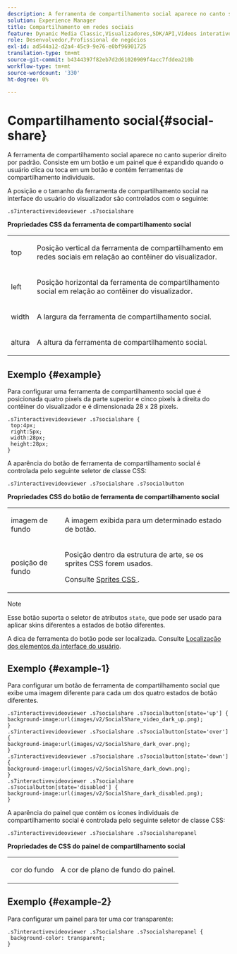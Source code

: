 ```yaml
---
description: A ferramenta de compartilhamento social aparece no canto superior direito por padrão. Consiste em um botão e um painel que é expandido quando o usuário clica ou toca em um botão e contém ferramentas de compartilhamento individuais.
solution: Experience Manager
title: Compartilhamento em redes sociais
feature: Dynamic Media Classic,Visualizadores,SDK/API,Vídeos interativos
role: Desenvolvedor,Profissional de negócios
exl-id: ad544a12-d2a4-45c9-9e76-e0bf96901725
translation-type: tm+mt
source-git-commit: b4344397f82eb7d2d61020909f4acc7fddea210b
workflow-type: tm+mt
source-wordcount: '330'
ht-degree: 0%

---
```


# Compartilhamento social{#social-share}

A ferramenta de compartilhamento social aparece no canto superior direito por padrão. Consiste em um botão e um painel que é expandido quando o usuário clica ou toca em um botão e contém ferramentas de compartilhamento individuais.

<!--<a id="section_061E550C1C1D4DB2BD663A898895B38C"></a>-->

A posição e o tamanho da ferramenta de compartilhamento social na interface do usuário do visualizador são controlados com o seguinte:

```
.s7interactivevideoviewer .s7socialshare
```

**Propriedades CSS da ferramenta de compartilhamento social**

<table id="table_C48C56E696304C9BAFEE71BA9EA9A174"> 
 <tbody> 
  <tr> 
   <td colname="col1"> <p> <span class="codeph"> top  </span> </p> </td> 
   <td colname="col2"> <p> Posição vertical da ferramenta de compartilhamento em redes sociais em relação ao contêiner do visualizador. </p> </td> 
  </tr> 
  <tr> 
   <td colname="col1"> <p> <span class="codeph"> left  </span> </p> </td> 
   <td colname="col2"> <p> Posição horizontal da ferramenta de compartilhamento social em relação ao contêiner do visualizador. </p> </td> 
  </tr> 
  <tr> 
   <td colname="col1"> <p> <span class="codeph"> width </span> </p> </td> 
   <td colname="col2"> <p> A largura da ferramenta de compartilhamento social. </p> </td> 
  </tr> 
  <tr> 
   <td colname="col1"> <p> <span class="codeph"> altura  </span> </p> </td> 
   <td colname="col2"> <p>A altura da ferramenta de compartilhamento social. </p> </td> 
  </tr> 
 </tbody> 
</table>

## Exemplo {#example}

Para configurar uma ferramenta de compartilhamento social que é posicionada quatro pixels da parte superior e cinco pixels à direita do contêiner do visualizador e é dimensionada 28 x 28 pixels.

```
.s7interactivevideoviewer .s7socialshare { 
 top:4px; 
 right:5px; 
 width:28px; 
 height:28px; 
}
```

A aparência do botão de ferramenta de compartilhamento social é controlada pelo seguinte seletor de classe CSS:

```
.s7interactivevideoviewer .s7socialshare .s7socialbutton
```

**Propriedades CSS do botão de ferramenta de compartilhamento social**

<table id="table_A18B6978EC304C378F5FE92DD44D138D"> 
 <tbody> 
  <tr> 
   <td colname="col1"> <p> <span class="codeph"> imagem de fundo  </span> </p> </td> 
   <td colname="col2"> <p> A imagem exibida para um determinado estado de botão. </p> </td> 
  </tr> 
  <tr> 
   <td colname="col1"> <p> <span class="codeph"> posição de fundo  </span> </p> </td> 
   <td colname="col2"> <p> Posição dentro da estrutura de arte, se os sprites CSS forem usados. </p> <p>Consulte <a href="../../../c-html5-aem-asset-viewers/c-html5-aem-int-video/c-html5-aem-int-video-customizingviewer/c-html5-aem-int-video-customizingviewer.md#section-9b6d8d601cb441d08214dada7bb4eddc" format="dita" scope="local"> Sprites CSS </a>. </p> </td> 
  </tr> 
 </tbody> 
</table>

>[!NOTE]
>
>Esse botão suporta o seletor de atributos `state`, que pode ser usado para aplicar skins diferentes a estados de botão diferentes.

A dica de ferramenta do botão pode ser localizada. Consulte [Localização dos elementos da interface do usuário](../../../c-html5-aem-asset-viewers/c-html5-aem-int-video/c-html5-aem-int-video-viewer-localization.md#concept-cbfc39344c494eb7b9f6a272cff0cc74).

## Exemplo {#example-1}

Para configurar um botão de ferramenta de compartilhamento social que exibe uma imagem diferente para cada um dos quatro estados de botão diferentes.

```
.s7interactivevideoviewer .s7socialshare .s7socialbutton[state='up'] { 
background-image:url(images/v2/SocialShare_video_dark_up.png); 
} 
.s7interactivevideoviewer .s7socialshare .s7socialbutton[state='over'] { 
background-image:url(images/v2/SocialShare_dark_over.png); 
} 
.s7interactivevideoviewer .s7socialshare .s7socialbutton[state='down'] { 
background-image:url(images/v2/SocialShare_dark_down.png); 
} 
.s7interactivevideoviewer .s7socialshare .s7socialbutton[state='disabled'] { 
background-image:url(images/v2/SocialShare_dark_disabled.png); 
}
```

A aparência do painel que contém os ícones individuais de compartilhamento social é controlada pelo seguinte seletor de classe CSS:

```
.s7interactivevideoviewer .s7socialshare .s7socialsharepanel
```

**Propriedades de CSS do painel de compartilhamento social**

<table id="table_86E777A5851F47D6A49D966E24A9A6CD"> 
 <tbody> 
  <tr> 
   <td colname="col1"> <p> <span class="codeph"> cor do fundo  </span> </p> </td> 
   <td colname="col2"> <p>A cor de plano de fundo do painel. </p> </td> 
  </tr> 
 </tbody> 
</table>

## Exemplo {#example-2}

Para configurar um painel para ter uma cor transparente:

```
.s7interactivevideoviewer .s7socialshare .s7socialsharepanel { 
 background-color: transparent; 
}
```
